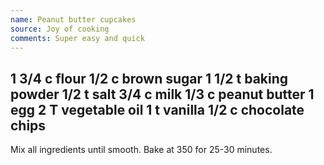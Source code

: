 ```yaml
---
name: Peanut butter cupcakes
source: Joy of cooking
comments: Super easy and quick
---
```

1 3/4 c flour
1/2 c brown sugar
1 1/2 t baking powder
1/2 t salt
3/4 c milk
1/3 c peanut butter
1 egg
2 T vegetable oil
1 t vanilla
1/2 c chocolate chips
---
Mix all ingredients until smooth.  Bake at 350 for 25-30 minutes.

